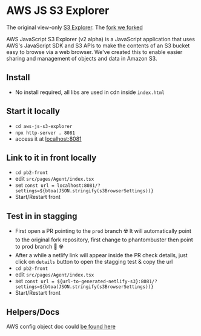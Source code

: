 # AWS JS S3 Explorer

The original view-only [S3 Explorer](https://github.com/awslabs/aws-js-s3-explorer).
The [fork we forked](https://github.com/ninovanhooff/aws-js-s3-explorer) 

AWS JavaScript S3 Explorer (v2 alpha) is a JavaScript application that uses AWS's JavaScript SDK and S3 APIs to make the contents of an S3 bucket easy to browse via a web browser. We've created this to enable easier sharing and management of objects and data in Amazon S3.

[main-public]: https://raw.githubusercontent.com/awslabs/aws-js-s3-explorer/v2-alpha/screenshots/explorer-main-public.png


## Install

- No install required, all libs are used in cdn inside `index.html`

## Start it locally

- `cd aws-js-s3-explorer`
- `npx http-server . 8081`
- access it at [localhost:8081](localhost:8081)

## Link to it in front locally

- `cd pb2-front`
- edit `src/pages/Agent/index.tsx`
- set `const url = localhost:8081/?settings=${btoa(JSON.stringify(s3BrowserSettings))}`
- Start/Restart front

## Test in in stagging

- First open a PR pointing to the `prod` branch ☢️ It will automatically point to the original fork repository, first change to phantombuster then point to prod branch 🙏 ☢️
- After a while a netlify link will appear inside the PR check details, just click on `details` button to open the stagging test & copy the url
- `cd pb2-front`
- edit `src/pages/Agent/index.tsx`
- set `const url = ${url-to-generated-netlify-s3}:8081/?settings=${btoa(JSON.stringify(s3BrowserSettings))}`
- Start/Restart front

## Helpers/Docs

AWS config object doc could [be found here](https://docs.aws.amazon.com/AWSJavaScriptSDK/latest/AWS/Config.html)
